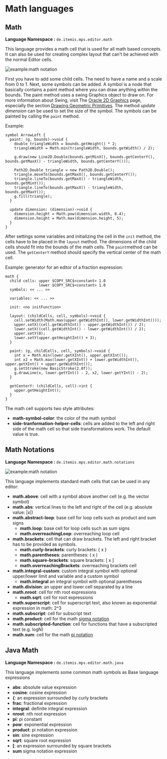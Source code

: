 # Math languages

## Math

**Language Namespace :** `de.itemis.mps.editor.math`

This language provides a math cell that is used for all math based concepts. It can also be used for creating complex 
layout that can't be achieved with the normal Editor cells.

<img alt="example:math notation" src="http://mbeddr.com/images/math.png" />

First you have to add some child cells. The need to have a name and a scale from 0 to 1. Next, some symbols can be added.
A symbol is a node that basically contains a paint method where you can draw anything within the bounds. The paint method
uses a swing Graphics object to draw on.
For more information about Swing,
visit The [Oracle 2D Graphics](https://docs.oracle.com/javase/tutorial/2d/TOC.html) page, especially the section 
[Drawing Geometric Primitives](https://docs.oracle.com/javase/tutorial/2d/geometry/primitives.html). The method *update dimension*
can be used to set the size of the symbol. The symbols can be painted by calling the `paint` method.

Example:

```
symbol ArrowLeft { 
  paint: (g, bounds)->void { 
    double triangleWidth = bounds.getHeight() * 2; 
    triangleWidth = Math.min(triangleWidth, bounds.getWidth() / 2); 
     
    g.draw(new Line2D.Double(bounds.getMinX(), bounds.getCenterY(), bounds.getMaxX() - triangleWidth, bounds.getCenterY())); 
     
    Path2D.Double triangle = new Path2D.Double(); 
    triangle.moveTo(bounds.getMaxX(), bounds.getCenterY()); 
    triangle.lineTo(bounds.getMaxX() - triangleWidth, bounds.getMinY()); 
    triangle.lineTo(bounds.getMaxX() - triangleWidth, bounds.getMaxY()); 
    g.fill(triangle); 
  } 
 
  update dimension: (dimension)->void { 
    dimension.height = Math.pow(dimension.width, 0.4); 
    dimension.height = Math.max(dimension.height, 5); 
  } 
}
```

After settings some variables and initializing the cell in the `init` method, the cells have to be placed in the
`layout` method. The dimensions of the child cells should fit into the bounds of the math cells. The `paint`method
can be used. The `getCenterY` method should specify the vertical center of the math cell.

Example: generator for an editor of a fraction expression:

```
math { 
  child cells: upper $COPY_SRC$<constant> 1.0 
               lower $COPY_SRC$<constant> 1.0 
  symbols: << ... >> 
 
  variables: << ... >> 
 
  init: <no initFunction> 
 
  layout: (childCells, cell, symbols)->void { 
    cell.setWidth(Math.max(upper.getWidthInt(), lower.getWidthInt())); 
    upper.setX((cell.getWidthInt() - upper.getWidthInt()) / 2); 
    lower.setX((cell.getWidthInt() - lower.getWidthInt()) / 2); 
    upper.setY(0); 
    lower.setY(upper.getHeightInt() + 3); 
  } 
 
  paint: (g, childCells, cell, symbols)->void { 
    int x = Math.min(lower.getXInt(), upper.getXInt()); 
    int x2 = Math.max(lower.getXInt() + lower.getWidthInt(), upper.getXInt() + upper.getWidthInt()); 
    g.setStroke(new BasicStroke(2.0f)); 
    g.drawLine(x, lower.getYInt() - 2, x2, lower.getYInt() - 2); 
  } 
 
  getCenterY: (childCells, cell)->int { 
    upper.getHeightInt(); 
  } 
}                     
```

The math cell supports two style attributes:

- **math-symbol-color**: the color of the math symbol
- **side-tranformation-helper-cells**: cells are added to the left and right side of the math cell so that side transformations
 work. The default value is true.

## Math Notations

**Language Namespace :** `de.itemis.mps.editor.math.notations`

<img alt="example:math notation" src="../../img/math_symbols_example.png" />

This language implements standard math cells that can be used in any editor:

- **math.above**: cell with a symbol above another cell (e.g. the vector symbol)
- **math.abs**: vertical lines to the left and right of the cell (e.g. absolute value: |x|)
- **math.abstract-loop**: base cell for loop cells such as product and sum signs
  - **math.loop**: base cell for loop cells such as sum signs
  - **math.overreachingLoop**: overreaching loop cell
- **math.brackets**: cell that can draw brackets. The left and right bracket has to be provided as symbols.
  - **math.curly-brackets**: curly brackets: { x }
  - **math.parentheses**: parentheses: ( x )
  - **math.square-brackets**: square brackets: [ x ]
  - **math.overreachingBrackets**: overreaching brackets cell
- **math.integral-custom**: custom integral symbol with optional upper/lower limit and variable and a custom symbol
  - **math.integral** an integral symbol with optional parentheses 
- **math.division**: an upper and lower cell separated by a line
- **math.nroot**: cell for nth root expressions
  - **math.sqrt**: cell for root expressions 
- **math.superscript**: cell for superscript text, also known as exponential expression in math: 2^3
- **math.subscript**: cell for subscript text
- **math.product**: cell for the math [sigma notation](https://mathmaine.com/2018/03/04/pi-notation/)
- **math.subscripted-function**: cell for functions that have a subscripted text (e.g. logN)
- **math.sum**: cell for the math [pi notation](https://mathmaine.com/2018/03/04/pi-notation/)

## Java Math

**Language Namespace :** `de.itemis.mps.editor.math.java`

This language implements some common math symbols as Base language expressions

- **abs**: absolute value expression
- **cosine**: cosine expression
- **{**: an expression surrounded by curly brackets
- **frac**: fractional expression
- **integral**: definite integral expression
- **nroot**: nth root expression
- **pi**: pi constant
- **pow**: exponential expression
- **product**: pi notation expression
- **sin**: sine expression
- **sqrt**: square root expression
- **[**: an expression surrounded by square brackets
- **sum** sigma notation expression
